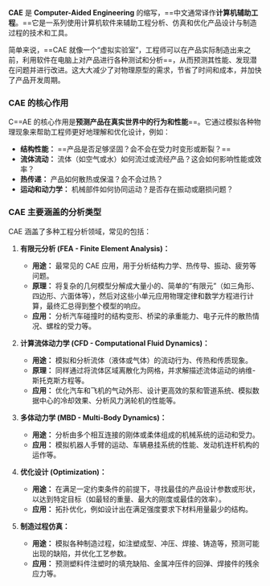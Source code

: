 **CAE** 是 **Computer-Aided Engineering** 的缩写，==中文通常译作**计算机辅助工程**。==它是一系列使用计算机软件来辅助工程分析、仿真和优化产品设计与制造过程的技术和工具。

简单来说，==CAE 就像一个“虚拟实验室”，工程师可以在产品实际制造出来之前，利用软件在电脑上对产品进行各种测试和分析==，从而预测其性能、发现潜在问题并进行改进。这大大减少了对物理原型的需求，节省了时间和成本，并加快了产品开发周期。

### CAE 的核心作用

C==AE 的核心作用是**预测产品在真实世界中的行为和性能**==。它通过模拟各种物理现象来帮助工程师更好地理解和优化设计，例如：

- **结构性能：** ==产品是否足够坚固？会不会在受力时变形或断裂？==
- **流体流动：** 流体（如空气或水）如何流过或流经产品？这会如何影响性能或效率？
- **热传递：** 产品如何散热或保温？会不会过热？
- **运动和动力学：** 机械部件如何协同运动？是否存在振动或磨损问题？

### CAE 主要涵盖的分析类型

CAE 涵盖了多种工程分析领域，常见的包括：

1. **有限元分析 (FEA - Finite Element Analysis)：**
    
    - **用途：** 最常见的 CAE 应用，用于分析结构力学、热传导、振动、疲劳等问题。
    - **原理：** 将复杂的几何模型分解成大量小的、简单的“有限元”（如三角形、四边形、六面体等），然后对这些小单元应用物理定律和数学方程进行计算，最终汇总得到整个模型的响应。
    - **应用：** 分析汽车碰撞时的结构变形、桥梁的承重能力、电子元件的散热情况、螺栓的受力等。
2. **计算流体动力学 (CFD - Computational Fluid Dynamics)：**
    
    - **用途：** 模拟和分析流体（液体或气体）的流动行为、传热和传质现象。
    - **原理：** 同样通过将流体区域离散化为网格，并求解描述流体运动的纳维-斯托克斯方程等。
    - **应用：** 优化汽车和飞机的气动外形、设计更高效的泵和管道系统、模拟数据中心的冷却效果、分析风力涡轮机的性能等。
3. **多体动力学 (MBD - Multi-Body Dynamics)：**
    
    - **用途：** 分析由多个相互连接的刚体或柔体组成的机械系统的运动和受力。
    - **应用：** 模拟机器人手臂的运动、车辆悬挂系统的性能、发动机连杆机构的运作等。
4. **优化设计 (Optimization)：**
    
    - **用途：** 在满足一定约束条件的前提下，寻找最佳的产品设计参数或形状，以达到特定目标（如最轻的重量、最大的刚度或最佳的效率）。
    - **应用：** 拓扑优化，例如设计出在满足强度要求下材料用量最少的结构。
5. **制造过程仿真：**
    
    - **用途：** 模拟各种制造过程，如注塑成型、冲压、焊接、铸造等，预测可能出现的缺陷，并优化工艺参数。
    - **应用：** 预测塑料件注塑时的填充缺陷、金属冲压件的回弹、焊接件的残余应力等。